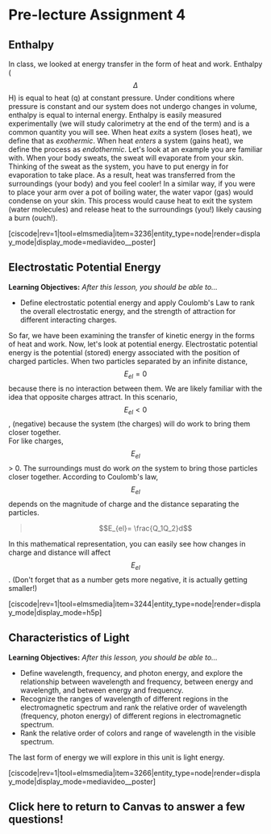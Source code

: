 # Pre-lecture Assignment 4

<div style="float:right;margin:auto"><ebook-button title="Intro to Energy" link=https://genchem.science.psu.edu/01-5-enthalpy></ebook-button></div>

## Enthalpy

In class, we looked at energy transfer in the form of heat and work.  Enthalpy ($$\Delta$$H) is equal to heat (q) at constant pressure.  Under conditions where pressure is constant and our system does not undergo changes in volume, enthalpy is equal to internal energy.  Enthalpy is easily measured experimentally (we will study calorimetry at the end of the term) and is a common quantity you will see.
When heat _exits_ a system (loses heat), we define that as _exothermic_.  When heat _enters_ a system (gains heat), we define the process as _endothermic_. Let's look at an example you are familiar with.  When your body sweats, the sweat will evaporate from your skin.  Thinking of the sweat as the system, you have to put energy in for evaporation to take place.  As a result, heat was transferred from the surroundings (your body) and you feel cooler!
In a similar way, if you were to place your arm over a pot of boiling water, the water vapor (gas) would condense on your skin.  This process would cause heat to exit the system (water molecules) and release heat to the surroundings (you!) likely causing a burn (ouch!). 

[ciscode|rev=1|tool=elmsmedia|item=3236|entity_type=node|render=display_mode|display_mode=mediavideo__poster]

## Electrostatic Potential Energy

**Learning Objectives:** _After this lesson, you should be able to…_

* Define electrostatic potential energy and apply Coulomb's Law to rank the overall electrostatic energy, and the strength of attraction for different interacting charges.


So far, we have been examining the transfer of kinetic energy in the forms of heat and work.  Now, let's look at potential energy. Electrostatic potential energy is the potential (stored) energy associated with the position of charged particles. When two particles separated by an infinite distance, $$E_{el}=0$$ because there is no interaction between them.  We are likely familiar with the idea that opposite charges attract. In this scenario, $$E_{el} < 0$$, (negative) because the system (the charges) will do work to bring them closer together.    
For like charges, $$E_{el}$$ > 0.  The surroundings must do work _on_ the system to bring those particles closer together.
According to Coulomb's law, $$E_{el}$$ depends on the magnitude of charge and the distance separating the particles. 

> $$E_{el}= \frac{Q_1Q_2}d$$

In this mathematical representation, you can easily see how changes in charge and distance will affect $$E_{el}$$. (Don't forget that as a number gets more negative, it is actually getting smaller!)

[ciscode|rev=1|tool=elmsmedia|item=3244|entity_type=node|render=display_mode|display_mode=h5p]



<div style="float:right;margin:auto"><ebook-button title="Atomic Structure" link="https://genchem.science.psu.edu/01-6-light-energy"></ebook-button></div>


## Characteristics of Light

**Learning Objectives:** _After this lesson, you should be able to…_

* Define wavelength, frequency, and photon energy, and explore the relationship between wavelength and frequency, between energy and wavelength, and between energy and frequency.
* Recognize the ranges of wavelength of different regions in the electromagnetic spectrum and rank the relative order of wavelength (frequency, photon energy) of different regions in electromagnetic spectrum.
* Rank the relative order of colors and range of wavelength in the visible spectrum.

The last form of energy we will explore in this unit is light energy.   


[ciscode|rev=1|tool=elmsmedia|item=3266|entity_type=node|render=display_mode|display_mode=mediavideo__poster]


## Click here to return to Canvas to answer a few questions!

